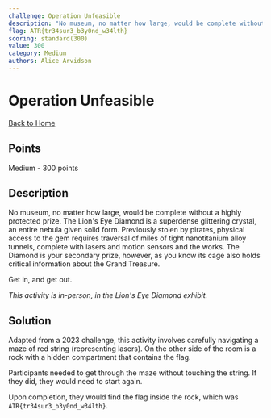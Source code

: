 ```yaml
---
challenge: Operation Unfeasible
description: "No museum, no matter how large, would be complete without a highly protected prize. The Lion's Eye Diamond is a superdense glittering crystal, an entire nebula given solid form. Previously stolen by pirates, physical access to the gem requires traversal of miles of tight nanotitanium alloy tunnels, complete with lasers and motion sensors and the works. The Diamond is your secondary prize, however, as you know its cage also holds critical information about the Grand Treasure. \n\nGet in, and get out.\n\n*This activity is in-person, in the Lion's Eye Diamond exhibit.*"
flag: ATR{tr34sur3_b3y0nd_w34lth}
scoring: standard(300)
value: 300
category: Medium
authors: Alice Arvidson
---
```


# Operation Unfeasible

[Back to Home](../../README.md)

## Points

Medium - 300 points

## Description

No museum, no matter how large, would be complete without a highly protected prize. The Lion's Eye Diamond is a superdense glittering crystal, an entire nebula given solid form. Previously stolen by pirates, physical access to the gem requires traversal of miles of tight nanotitanium alloy tunnels, complete with lasers and motion sensors and the works. The Diamond is your secondary prize, however, as you know its cage also holds critical information about the Grand Treasure. 

Get in, and get out.

*This activity is in-person, in the Lion's Eye Diamond exhibit.*

## Solution

Adapted from a 2023 challenge, this activity involves carefully navigating a maze of red string (representing lasers). On the other side of the room is a rock with a hidden compartment that contains the flag.

Participants needed to get through the maze without touching the string. If they did, they would need to start again.

Upon completion, they would find the flag inside the rock, which was `ATR{tr34sur3_b3y0nd_w34lth}`.
